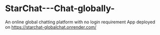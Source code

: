 # StarChat---Chat-globally-
An online global chatting platform with no login requirement
App deployed on https://starchat-globalchat.onrender.com/
